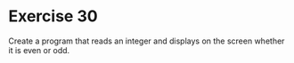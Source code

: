 # Exercise 30

Create a program that reads an integer and displays on the screen whether it is even or odd.
